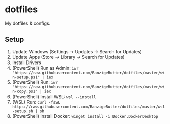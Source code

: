 # dotfiles

My dotfiles & configs.

## Setup

1. Update Windows (Settings -> Updates -> Search for Updates)
2. Update Apps (Store -> Library -> Search for Updates)
3. Install Drivers
4. (PowerShell) Run as Admin: `iwr "https://raw.githubusercontent.com/RanzigeButter/dotfiles/master/win-setup.ps1" | iex`
5. (PowerShell) Run: `iwr "https://raw.githubusercontent.com/RanzigeButter/dotfiles/master/win-copy.ps1" | iex`
6. (PowerShell) Install WSL: `wsl --install`
7. (WSL) Run: `curl -fsSL https://raw.githubusercontent.com/RanzigeButter/dotfiles/master/wsl-setup.sh | sh`
8. (PowerShell) Install Docker: `winget install -i Docker.DockerDesktop`
